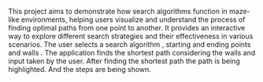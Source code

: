 This project aims to demonstrate how search algorithms function in maze-like environments, helping users visualize and understand the process of finding optimal paths from one point to another. It provides an interactive way to explore different search strategies and their effectiveness in various scenarios. The user selects a search algorithm , starting and ending points and walls . The application finds the shortest path considering the walls and input taken by the user. After finding the shortest path the path is being highlighted. And the steps are being  shown.
